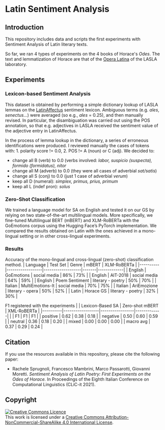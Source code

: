 # Latin Sentiment Analysis

## Introduction

This repository includes data and scripts the first experiments with Sentiment
Analysis of Latin literary texts.

So far, we ran 4 types of experiments on the 4 books of Horace's _Odes_. The text
and lemmatization of Horace are that of the [Opera Latina]()
of the LASLA laboratory.


## Experiments

### Lexicon-based Sentiment Analysis

This dataset is obtained by performing a simple dictionary lookup of LASLA lemmas on the
[LatinAffectus]() sentiment lexicon. Ambiguous terms (e.g. *ales*, *senectus*...)
were averaged (so e.g., *ales* = 0.25), and then manually revised. In particular,
the disambiguation was carried out using the POS annotation, so that e.g. adjectives
in LASLA received the sentiment value of the adjective entry in LatinAffectus.

In the process of lemma lookup in the dictionary, a series of erroneous identifications were produced. I reviewed manually the cases of tokens with: 1. polarity score != 0.0, 2. POS != A (noun) or C (adj).
We decided to:

- change all B (verb) to 0.0 (verbs involved: *labor, suspicio (suspecta), formido (formidatus), nitor*
- change all M (adverb) to 0.0 (they were all cases of adverbial *sat/satis*)
- change all S (conj) to 0.0 (just 1 case of adverbial *verum*)
- keep all D (numeral): *simplex, primus, prius, primum*
- keep all L (indef pron): *solus*

### Zero-Shot Classification

We trained a language model for SA on English and tested it on our GS by relying on two state-of-the-art multilingual models. More specifically, we fine-tuned Multilingual BERT (mBERT) and XLM-RoBERTa with the GoEmotions corpus using the Hugging Face’s PyTorch implementation. We compared the results obtained on Latin with the ones achieved in a mono-lingual setting or in other cross-lingual experiments.

### Results

Accuracy of the mono-lingual and cross-lingual (zero-shot) classification method.
| Language | Test Set         | Genre             | mBERT | XLM-RoBERTa |
|----------|------------------|-------------------|-------|-------------|
| English  | GoEmotions       | social media      | 86%  | 73%        |
|  English        | AIT-2018         | social media      | 64%  | 59%        |
|    English      | Poem Sentiment   | literary - poetry | 50%  | 70%        |
| Italian  | MultiEmotions-It | social media      | 70%  | 75%        |
|     Italian     | AriEmozione      | literary - opera  | 50%  | 52%        |
| Latin    | Horace GS        | literary - poetry | 32%  | 30%        |


F1 registered with the experiments
|          | Lexicon-Based SA | Zero-shot mBERT | XML-RoBERTa |
|----------|------------------|-----------------|-------------|
|          | F1               | F1              | F1          |
| positive | 0.62             | 0.38            | 0.18        |
| negative | 0.50             | 0.60            | 0.59        |
| neutral  | 0.36             | 0.18            | 0.20        |
| mixed    | 0.00             | 0.00            | 0.00        |
| macro avg    | 0.37             | 0.29            | 0.24        |

## Citation

If you use the resources available in this repository, please cite the following paper:
- Rachele Sprugnoli, Francesco Mambrini, Marco Passarotti, Giovanni Moretti. *Sentiment Analysis of Latin Poetry: First Experiments on the Odes of Horace.* In Proceedings of the Eighth Italian Conference on Computational Linguistics (CLiC-it 2021).

## Copyright

<a rel="license" href="http://creativecommons.org/licenses/by-nc-sa/4.0/"><img alt="Creative Commons Licence" style="border-width:0" src="https://i.creativecommons.org/l/by-nc-sa/4.0/88x31.png" /></a><br />This work is licensed under a <a rel="license" href="http://creativecommons.org/licenses/by-nc-sa/4.0/">Creative Commons Attribution-NonCommercial-ShareAlike 4.0 International License</a>.
